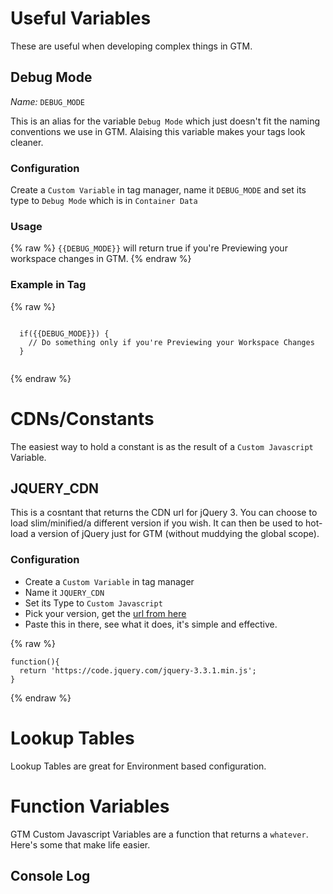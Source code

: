 # Useful Variables
These are useful when developing complex things in GTM.

## Debug Mode
*Name:* `DEBUG_MODE`

This is an alias for the variable `Debug Mode` which just doesn't fit the naming conventions we use in GTM. Alaising this variable makes your tags look cleaner.

### Configuration
Create a `Custom Variable` in tag manager, name it `DEBUG_MODE` and set its type to `Debug Mode` which is in `Container Data`

### Usage
{% raw %}
`{{DEBUG_MODE}}` will return true if you're Previewing your workspace changes in GTM.
{% endraw %}

### Example in Tag
{% raw %}
```

  if({{DEBUG_MODE}}) {
    // Do something only if you're Previewing your Workspace Changes
  }
 
```
{% endraw %}

# CDNs/Constants
The easiest way to hold a constant is as the result of a `Custom Javascript` Variable.

## JQUERY_CDN
This is a cosntant that returns the CDN url for jQuery 3. You can choose to load slim/minified/a different version if you wish. It can then be used to hot-load a version of jQuery just for GTM (without muddying the global scope).

### Configuration
- Create a `Custom Variable` in tag manager  
- Name it `JQUERY_CDN`  
- Set its Type to `Custom Javascript`  
- Pick your version, get the [url from here](https://code.jquery.com/)  
- Paste this in there, see what it does, it's simple and effective.  

{% raw %}
```
function(){
  return 'https://code.jquery.com/jquery-3.3.1.min.js';
}
```
{% endraw %}

# Lookup Tables
Lookup Tables are great for Environment based configuration.




# Function Variables
GTM Custom Javascript Variables are a function that returns a `whatever`.  
Here's some that make life easier.

## Console Log
